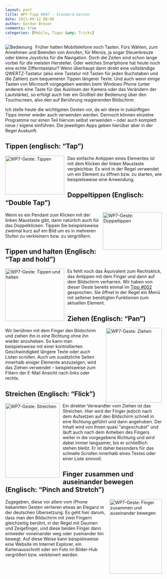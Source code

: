 ```yaml
---
layout: post
title: WP7-Tipp #007 – Standard-Gesten
date: 2011-09-12 08:00
author: Gordon Breuer
comments: true
categories: [Mobile, Tipps &amp; Tricks]
---
```

<p><img style="margin: 0px 10px 0px 0px; display: inline; float: left" alt="Bedienung" align="left" src="http://anheledirwp.blob.core.windows.net/wordpress/2011/09/bedienung.png" /></p>  <p>Früher hatten Mobiltelefone noch Tasten. Fürs Wählen, zum Annehmen und Beenden von Anrufen, für Menüs, ja sogar Steuerkreuze oder kleine Joysticks für die Navigation. Doch die Zeiten sind schon lange vorbei für die meisten Hersteller. Oder welches Smartphone hat heute noch eine echte Zifferntastatur? Wenn überhaupt dann direkt eine vollständige QWERTZ-Tastatur (also eine Tastatur mit Tasten für jeden Buchstaben und die Zahlen) zum bequemeren Tippen längerer Texte. Und auch wenn einige Tasten von Microsoft vorgegeben werden beim Windows Phone (unter anderem eine Taste für das Auslösen der Kamera oder das Verändern der Lautstärke), so erfolgt auch hier ein Großteil der Bedienung über den Touchscreen, also den auf Berührung reagierenden Bildschirm.</p>  <p>Ich stelle heute die wichtigsten Gesten vor, da wir diese in zukünftigen Tipps immer wieder auch verwenden werden. Dennoch können einzelne Programme nur einen Teil hiervon selbst verwenden – oder auch komplett neue / eigene einführen. Die jeweiligen Apps geben hierüber aber in der Regel Auskunft.</p>  <h2>Tippen (englisch: “Tap”)</h2>  <p><img style="background-image: none; border-bottom: 0px; border-left: 0px; margin: 0px 10px 0px 0px; padding-left: 0px; padding-right: 0px; display: inline; float: left; border-top: 0px; border-right: 0px; padding-top: 0px" title="" border="0" alt="WP7-Geste: Tippen" align="left" src="http://old.gordon-breuer.de/image.axd?picture=gettingstarted-concept-tap-gesture_2.png" width="190" height="125" /></p>  <p>Das einfache Antippen eines Elementes ist mit dem Klicken der linken Maustaste vergleichbar. Es wird in der Regel verwendet um ein Element zu öffnen bzw. zu starten, wie beispielsweise eine Anwendung.</p>  <h2 class="clear">Doppeltippen (Englisch: “Double Tap”)</h2>  <p><img style="background-image: none; border-bottom: 0px; border-left: 0px; margin: 0px 0px 0px 10px; padding-left: 0px; padding-right: 0px; display: inline; float: right; border-top: 0px; border-right: 0px; padding-top: 0px" title="" border="0" alt="WP7-Geste: Doppeltippen" align="right" src="http://old.gordon-breuer.de/image.axd?picture=gettingstarted-concept-double-tap-gesture_2.png" width="190" height="121" />Wenn es ein Pendant zum Klicken mit der linken Maustaste gibt, dann natürlich auch für das Doppelklicken. Tippen Sie beispielsweise zweimal kurz auf ein Bild um es in mehreren Stufen zu verkleinern bzw. zu vergrößern.</p>  <h2 class="clear">Tippen und halten (Englisch: “Tap and hold”)</h2>  <p><img style="background-image: none; border-bottom: 0px; border-left: 0px; margin: 0px 10px 0px 0px; padding-left: 0px; padding-right: 0px; display: inline; float: left; border-top: 0px; border-right: 0px; padding-top: 0px" title="" border="0" alt="WP7-Geste: Tippen und halten" align="left" src="http://old.gordon-breuer.de/image.axd?picture=gettingstarted-concept-tap-and-hold-gesture_2.png" width="190" height="169" /></p>  <p>Es fehlt noch das Äquivalent zum Rechtsklick, das Antippen mit dem Finger und dann auf dem Bildschirm verharren. Wir haben von dieser Geste bereits einmal im <a href="/post/2011/09/05/WP7-Tipp-002-&ndash;-Das-Anwendungs-und-Kontextmenu.aspx">Tipp #002</a> gesprochen. Sie öffnet in der Regel ein Menü mit seltener benötigten Funktionen zum aktuellen Element.</p>  <h2 class="clear">Ziehen (Englisch: “Pan”)</h2>  <p><img style="background-image: none; border-bottom: 0px; border-left: 0px; margin: 0px 0px 0px 10px; padding-left: 0px; padding-right: 0px; display: inline; float: right; border-top: 0px; border-right: 0px; padding-top: 0px" title="" border="0" alt="WP7-Geste: Ziehen" align="right" src="http://old.gordon-breuer.de/image.axd?picture=gettingstarted-concept-pan-gesture_2.png" width="180" height="240" /></p>  <p>Wir berühren mit dem Finger den Bildschirm und ziehen ihn in eine Richtung ohne ihn wieder anzuheben. So kann man beispielsweise mit einer kontrollierten Geschwindigkeit längere Texte oder auch Listen scrollen. Auch um zusätzliche Seiten innerhalb einiger Elemente anzuzeigen, wird das Ziehen verwendet – beispielsweise zum Filtern der E-Mail Ansicht nach links oder rechts.</p>  <h2 class="clear">Streichen (Englisch: “Flick”)</h2>  <p><img style="background-image: none; border-bottom: 0px; border-left: 0px; margin: 0px 10px 5px 0px; padding-left: 0px; padding-right: 0px; display: inline; float: left; border-top: 0px; border-right: 0px; padding-top: 0px" title="" border="0" alt="WP7-Geste: Streichen" align="left" src="http://old.gordon-breuer.de/image.axd?picture=gettingstarted-concept-flick-gesture_2.png" width="175" height="240" /></p>  <p>Ein direkter Verwandter vom Ziehen ist das Streichen. Hier wird der Finger jedoch nach dem Aufsetzen auf den Bildschirm schnell in eine Richtung geführt und dann angehoben. Der Inhalt wird von Ihnen quasi “angeschubst” und läuft auch nach dem Anheben des Fingers weiter in die vorgegebene Richtung und wird dabei immer langsamer, bis er schließlich stehen bleibt. Er ist daher besonders für das schnelle Scrollen innerhalb eines Textes oder einer Liste sinnvoll.</p>  <h2 class="clear">Finger zusammen und auseinander bewegen (Englisch: “Pinch and Stretch”)</h2>  <p><img style="background-image: none; border-bottom: 0px; border-left: 0px; margin: 0px 0px 0px 10px; padding-left: 0px; padding-right: 0px; display: inline; float: right; border-top: 0px; border-right: 0px; padding-top: 0px" title="" border="0" alt="WP7-Geste: Finger zusammen und auseinander bewegen" align="right" src="http://old.gordon-breuer.de/image.axd?picture=gettingstarted-concept-pinch-and-stretch-gesture_2.png" width="168" height="240" /></p>  <p>Zugegeben, diese vor allem vom iPhone bekannten Gesten verlieren etwas an Eleganz in der deutschen Übersetzung. Es geht hier darum, dass man den Bildschirm mit zwei Fingern gleichzeitig berührt, in der Regel mit Daumen und Zeigefinger, und diese beiden Finger dann entweder voneinander weg oder zueinander hin bewegt. Auf diese Weise kann beispielsweise eine Website im Internet Explorer, ein Kartenausschnitt oder ein Foto im Bilder-Hub vergrößert bzw. verkleinert werden.</p>
